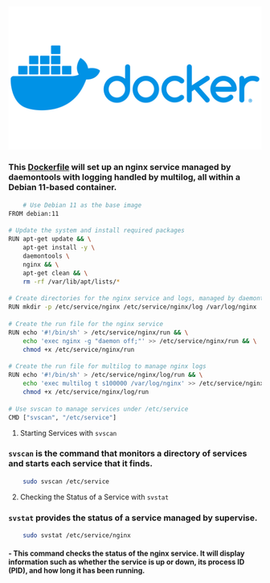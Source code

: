 <p align="left">
 <img width="600px" src="img/docker-logo.png" alt="qr"/>
</p>


### This [Dockerfile](./Dockerfile) will set up an nginx service managed by daemontools with logging handled by multilog, all within a Debian 11-based container.

```sh
    # Use Debian 11 as the base image
FROM debian:11

# Update the system and install required packages
RUN apt-get update && \
    apt-get install -y \
    daemontools \
    nginx && \
    apt-get clean && \
    rm -rf /var/lib/apt/lists/*

# Create directories for the nginx service and logs, managed by daemontools
RUN mkdir -p /etc/service/nginx /etc/service/nginx/log /var/log/nginx

# Create the run file for the nginx service
RUN echo '#!/bin/sh' > /etc/service/nginx/run && \
    echo 'exec nginx -g "daemon off;"' >> /etc/service/nginx/run && \
    chmod +x /etc/service/nginx/run

# Create the run file for multilog to manage nginx logs
RUN echo '#!/bin/sh' > /etc/service/nginx/log/run && \
    echo 'exec multilog t s100000 /var/log/nginx' >> /etc/service/nginx/log/run && \
    chmod +x /etc/service/nginx/log/run

# Use svscan to manage services under /etc/service
CMD ["svscan", "/etc/service"]
```

1. Starting Services with `svscan`
### `svscan` is the command that monitors a directory of services and starts each service that it finds.
```sh
    sudo svscan /etc/service
```

2. Checking the Status of a Service with `svstat`
### `svstat` provides the status of a service managed by supervise.
```sh
    sudo svstat /etc/service/nginx
```
#### - This command checks the status of the nginx service. It will display information such as whether the service is up or down, its process ID (PID), and how long it has been running.
